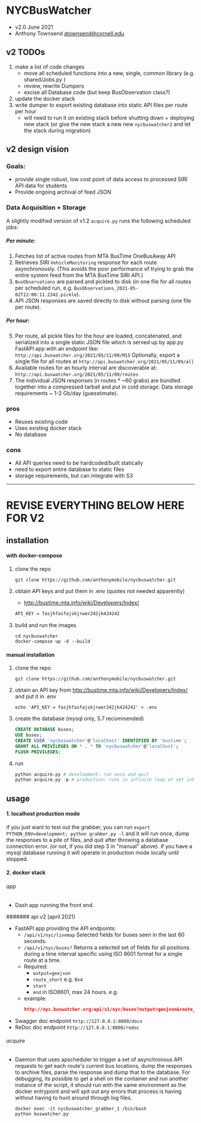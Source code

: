# NYCBusWatcher
- v2.0 June 2021
- Anthony Townsend <atownsend@cornell.edu>

## v2 TODOs

1. make a list of code changes
    - move all scheduled functions into a new, single, common library (e.g. shared/Jobs.py )
    - review, rewrite Dumpers
    - excise all Database code (but keep BusObservation class?)
2. update the docker stack
3. write dumper to export existing database into static API files per route per hour
    - will need to run it on existing stack before shutting down + deploying new stack (or give the new stack a new new `nycbuswatcher2` and let the stack during migration)

## v2 design vision

### Goals:
- provide single robust, low cost point of data access to processed SIRI API data for students
- Provide ongoing archival of feed JSON

### Data Acquisition + Storage

A slightly modified version of v1.2 `acquire.py` runs the following scheduled jobs:

##### Per minute:
1. Fetches list of active routes from MTA BusTime OneBusAway API
2. Retrieves SIRI `VehicleMonitoring` response for each route asynchronously. (This avoids the poor performance of trying to grab the entire system feed from the MTA BusTime SIRI API.)
3. `BusObservations` are parsed and pickled to disk (in one file for all routes per scheduled run, e.g. `BusObservations_2021-05-02T12:00:11.2342.pickle`).
4. API JSON responses are saved directly to disk without parsing (one file per route).

##### Per hour:
5. Per route, all pickle files for the hour are loaded, concatenated, and serialized into a single static JSON file which is served up by app.py FastAPI app with an endpoint like:
    `http://api.buswatcher.org/2021/05/11/09/M15`
   Optionally, export a single file for all routes at `http://api.buswatcher.org/2021/05/11/09/all`
6. Available routes for an hourly interval are discoverable at:
   `http://api.buswatcher.org/2021/05/11/09/routes`
7. The individual JSON responses (n routes * ~60 grabs) are bundled together into a compressed tarball and put in cold storage. Data storage requirements ~ 1-2 Gb/day (guesstimate).

### pros
- Reuses existing code
- Uses existing docker stack
- No database
### cons
- All API queries need to be hardcoded/built statically
- need to export entire database to static files
- storage requirements, but can integrate with S3

--------------
# REVISE EVERYTHING BELOW HERE FOR V2
## installation 

#### with docker-compose

1. clone the repo

    `git clone https://github.com/anthonymobile/nycbuswatcher.git`
    
2. obtain API keys and put them in .env (quotes not needed apparently)
    - http://bustime.mta.info/wiki/Developers/Index/

    ```txt
    API_KEY = fasjhfasfajskjrwer242jk424242
    ```
    
3. build and run the images

    ```
    cd nycbuswatcher
    docker-compose up -d --build
    ```

#### manual installation

1. clone the repo

    `git clone https://github.com/anthonymobile/nycbuswatcher.git`
    
2. obtain an API key from http://bustime.mta.info/wiki/Developers/Index/ and put it in .env

    `echo 'API_KEY = fasjhfasfajskjrwer242jk424242' > .env`
    
3. create the database (mysql only, 5.7 recommended)
    ```sql
    CREATE DATABASE buses;
    USE buses;
    CREATE USER 'nycbuswatcher'@'localhost' IDENTIFIED BY 'bustime';
    GRANT ALL PRIVILEGES ON * . * TO 'nycbuswatcher'@'localhost';
    FLUSH PRIVILEGES;
 
    ```
3. run
    ```python
    python acquire.py # development: run once and quit
    python acquire.py -p # production: runs in infinite loop at set interval using scheduler (hardcoded for now)
    ```

## usage 

#### 1. localhost production mode

if you just want to test out the grabber, you can run `export PYTHON_ENV=development; python grabber.py -l` and it will run once, dump the responses to a pile of files, and quit after throwing a database connection error. (or not, if you did step 3 in "manual" above). if you have a mysql database running it will operate in production mode locally until stopped.

#### 2. docker stack


###### app
- Dash app running the front end.

####### api v2 (april 2021)
- FastAPI app providing the API endpoints:
    - `/api/v1/nyc/livemap` Selected fields for buses seen in the last 60 seconds.
    - `/api/v1/nyc/buses?` Returns a selected set of fields for all positions during a time interval specific using ISO 8601 format for a single route at a time.
    - Required:
        - `output=geojson`
        - `route_short` e.g. `Bx4`
        - `start`
        - `end` in ISO8601, max 24 hours. e.g.
    - example: 
        ```json
        http://nyc.buswatcher.org/api/v1/nyc/buses?output=geojson&route_short=Bx4&start=2021-03-28T00:00:00+00:00&end=2021-03-28T01:00:00+00:00
        ```
- Swagger doc endpoint `http://127.0.0.1:8000/docs`
- ReDoc doc endpoint `http://127.0.0.1:8000/redoc`

###### acquire
- Daemon that uses apscheduler to trigger a set of asynchronous API requests to get each route's current bus locations, dump the responses to archive files, parse the response and dump that to the database. For debugging, its possible to get a shell on the container and run another instance of the script, it should run with the same environment as the docker entrypoint and will spit out any errors that process is having without having to hunt around through log files.

    ```
    docker exec -it nycbuswatcher_grabber_1 /bin/bash
    python buswatcher.py
    ```

